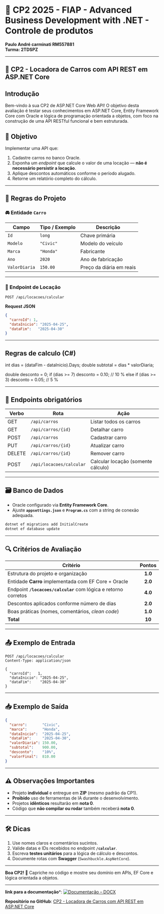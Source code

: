 # 🚀 CP2 2025 - FIAP - Advanced Business Development with .NET - Controle de produtos

**Paulo André carminati RM557881**  
**Turma: 2TDSPZ**

---

## 🚗 CP2 - Locadora de Carros com API REST em ASP.NET Core

## Introdução

Bem-vindo à sua CP2 de ASP.NET Core Web API! O objetivo desta avaliação é testar seus conhecimentos em ASP.NET Core, Entity Framework Core com Oracle e lógica de programação orientada a objetos, com foco na construção de uma API RESTful funcional e bem estruturada.

## 🎯 Objetivo
Implementar uma API que:

1. Cadastre carros no banco Oracle.  
2. Exponha um *endpoint* que calcule o valor de uma locação — **não é necessário persistir a locação**.  
3. Aplique descontos automáticos conforme o período alugado.  
4. Retorne um relatório completo do cálculo.

---

## 📜 Regras do Projeto

### 🚘 Entidade `Carro`
| Campo         | Tipo / Exemplo | Descrição                |
| ------------- | -------------- | ------------------------ |
| `Id`          | `long`         | Chave primária           |
| `Modelo`      | `"Civic"`      | Modelo do veículo        |
| `Marca`       | `"Honda"`      | Fabricante               |
| `Ano`         | `2020`         | Ano de fabricação        |
| `ValorDiaria` | `150.00`       | Preço da diária em reais |

---

### 🔢 Endpoint de Locação
`POST /api/locacoes/calcular`

**Request JSON**
```json
{
  "carroId": 1,
  "dataInicio": "2025-04-25",
  "dataFim":   "2025-04-30"
}
```
---

## Regras de calculo (C#)

int dias = (dataFim - dataInicio).Days;
double subtotal = dias * valorDiaria;

double desconto = 0;
if (dias >= 7)
    desconto = 0.10;          // 10 %
else if (dias >= 3)
    desconto = 0.05;          // 5 %

---

## 📍 Endpoints obrigatórios

| Verbo  | Rota                     | Ação                               |
| ------ | ------------------------ | ---------------------------------- |
| GET    | `/api/carros`            | Listar todos os carros             |
| GET    | `/api/carros/{id}`       | Detalhar carro                     |
| POST   | `/api/carros`            | Cadastrar carro                    |
| PUT    | `/api/carros/{id}`       | Atualizar carro                    |
| DELETE | `/api/carros/{id}`       | Remover carro                      |
| POST   | `/api/locacoes/calcular` | Calcular locação (somente cálculo) |

---

## 🗃️ Banco de Dados

- Oracle configurado via **Entity Framework Core**.  
- Ajuste **`appsettings.json`** e **`Program.cs`** com a string de conexão adequada.

```bash
dotnet ef migrations add InitialCreate
dotnet ef database update
```
---

## 🔍 Critérios de Avaliação

| Critério                                                        | Pontos  |
| --------------------------------------------------------------- | :-----: |
| Estrutura do projeto e organização                              | **1.0** |
| Entidade **Carro** implementada com EF Core + Oracle            | **2.0** |
| Endpoint **`/locacoes/calcular`** com lógica e retorno corretos | **4.0** |
| Descontos aplicados conforme número de dias                     | **2.0** |
| Boas práticas (nomes, comentários, *clean code*)                | **1.0** |
| **Total**                                                       | **10**  |

---

## 📤 Exemplo de Entrada

```http
POST /api/locacoes/calcular
Content-Type: application/json

{
  "carroId":   1,
  "dataInicio": "2025-04-25",
  "dataFim":    "2025-04-30"
}
```
---

## 📥 Exemplo de Saída

```json
{
  "carro":       "Civic",
  "marca":       "Honda",
  "dataInicio":  "2025-04-25",
  "dataFim":     "2025-04-30",
  "valorDiaria": 150.00,
  "subtotal":    900.00,
  "desconto":    "10%",
  "valorFinal":  810.00
}
```
---

## ⚠️ Observações Importantes

- Projeto **individual** e entregue em **ZIP** (mesmo padrão da CP1).  
- **Proibido** uso de ferramentas de IA durante o desenvolvimento.  
- Projetos **idênticos** resultarão em **nota 0**.  
- Código que **não compilar ou rodar** também receberá **nota 0**.

---

## 🛠️ Dicas

1. Use nomes claros e comentários sucintos.  
2. Valide datas e IDs recebidos no endpoint **`/calcular`**.  
3. Escreva **testes unitários** para a lógica de cálculo e descontos.  
4. Documente rotas com **Swagger** (`Swashbuckle.AspNetCore`).

---

**Boa CP2! 🚀** Capriche no código e mostre seu domínio em APIs, EF Core e lógica orientada a objetos.

---
**link para a documentação***: [![Documentação – DOCX](https://img.shields.io/badge/Documenta%C3%A7%C3%A3o-DOCX-blue?style=for-the-badge&logo=microsoftword&logoColor=white)](https://github.com/carmipa/Advanced_Business_Development_with.NET_CP_1SEM/blob/main/cp2/README.md)


**Repositório no GitHub**: [CP2 - Locadora de Carros com API REST em ASP.NET Core](https://github.com/carmipa/Advanced_Business_Development_with.NET_CP_1SEM/tree/main/cp2)

